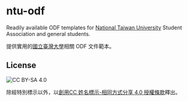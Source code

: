 ntu-odf
=======

Readily available ODF templates for [National Taiwan University](https://github.com/ntusa) Student Association and general students.

提供實用的[國立臺灣大學](https://www.ntu.edu.tw/)相關 ODF 文件範本。

License
-------

![CC BY-SA 4.0](https://i.creativecommons.org/l/by-sa/4.0/88x31.png)

除經特別標示以外，以[創用CC 姓名標示-相同方式分享 4.0 授權條款](https://creativecommons.org/licenses/by-sa/4.0/)釋出。
